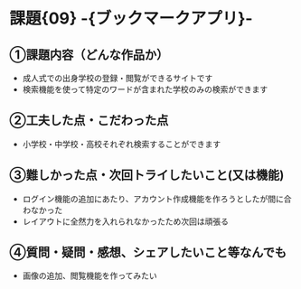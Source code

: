 # 課題{09} -{ブックマークアプリ}- 

## ①課題内容（どんな作品か）
- 成人式での出身学校の登録・閲覧ができるサイトです
- 検索機能を使って特定のワードが含まれた学校のみの検索ができます

## ②工夫した点・こだわった点

- 小学校・中学校・高校それぞれ検索することができます

## ③難しかった点・次回トライしたいこと(又は機能)
- ログイン機能の追加にあたり、アカウント作成機能を作ろうとしたが間に合わなかった
- レイアウトに全然力を入れられなかったため次回は頑張る

## ④質問・疑問・感想、シェアしたいこと等なんでも
- 画像の追加、閲覧機能を作ってみたい
